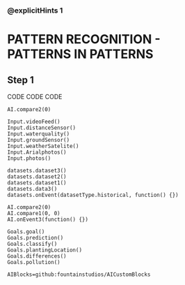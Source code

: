 ### @explicitHints 1

# PATTERN RECOGNITION -  PATTERNS IN PATTERNS

## Step 1
CODE CODE CODE

```template
AI.compare2(0)
```

```ghost
Input.videoFeed()
Input.distanceSensor()
Input.waterquality()
Input.groundSensor()
Input.weatherSatelite()
Input.Arialphotos()
Input.photos()

datasets.dataset3()
datasets.dataset2()
datasets.dataset1()
datasets.data3()
datasets.onEvent(datasetType.historical, function() {})

AI.compare2(0)
AI.compare1(0, 0)
AI.onEvent3(function() {})

Goals.goal()
Goals.prediction()
Goals.classify()
Goals.plantingLocation()
Goals.differences()
Goals.pollution()
```

```package
AIBlocks=github:fountainstudios/AICustomBlocks
```